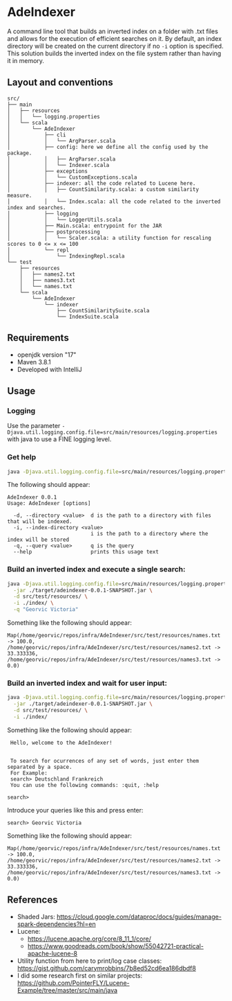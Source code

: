 # AdeIndexer

A command line tool that builds an inverted index on a folder with .txt files and allows for the execution of 
efficient searches on it. By default, an index directory will be created on the current directory if no `-i` option 
is specified. This solution builds the inverted index on the file system rather than having it in memory.

## Layout and conventions

```text
src/
├── main
│   ├── resources
│   │   └── logging.properties
│   └── scala
│       └── AdeIndexer
│           ├── cli
│           │   └── ArgParser.scala
│           ├── config: here we define all the config used by the package.
│           │   ├── ArgParser.scala
│           │   └── Indexer.scala
│           ├── exceptions
│           │   └── CustomExceptions.scala
│           ├── indexer: all the code related to Lucene here.
│           │   ├── CountSimilarity.scala: a custom similarity measure.
│           │   └── Index.scala: all the code related to the inverted index and searches.
│           ├── logging
│           │   └── LoggerUtils.scala
│           ├── Main.scala: entrypoint for the JAR
│           ├── postprocessing
│           │   └── Scaler.scala: a utility function for rescaling scores to 0 <= x <= 100
│           └── repl
│               └── IndexingRepl.scala
└── test
    ├── resources
    │   ├── names2.txt
    │   ├── names3.txt
    │   └── names.txt
    └── scala
        └── AdeIndexer
            └── indexer
                ├── CountSimilaritySuite.scala
                └── IndexSuite.scala

```

## Requirements

- openjdk version "17"
- Maven 3.8.1
- Developed with IntelliJ

## Usage

### Logging

Use the parameter `-Djava.util.logging.config.file=src/main/resources/logging.properties` with java to use a FINE logging level.

### Get help

```bash
java -Djava.util.logging.config.file=src/main/resources/logging.properties -jar ./target/adeindexer-0.0.1-SNAPSHOT.jar --help
```

The following should appear:

```commandline
AdeIndexer 0.0.1
Usage: AdeIndexer [options]

  -d, --directory <value>  d is the path to a directory with files that will be indexed.
  -i, --index-directory <value>
                           i is the path to a directory where the index will be stored
  -q, --query <value>      q is the query
  --help                   prints this usage text
```

### Build an inverted index and execute a single search:

```bash
java -Djava.util.logging.config.file=src/main/resources/logging.properties \
  -jar ./target/adeindexer-0.0.1-SNAPSHOT.jar \
  -d src/test/resources/ \
  -i ./index/ \
  -q "Georvic Victoria"
```

Something like the following should appear:

```commandline
Map(/home/georvic/repos/infra/AdeIndexer/src/test/resources/names.txt -> 100.0, /home/georvic/repos/infra/AdeIndexer/src/test/resources/names2.txt -> 33.333336, /home/georvic/repos/infra/AdeIndexer/src/test/resources/names3.txt -> 0.0)
```

### Build an inverted index and wait for user input:

```bash
java -Djava.util.logging.config.file=src/main/resources/logging.properties \
  -jar ./target/adeindexer-0.0.1-SNAPSHOT.jar \
  -d src/test/resources/ \
  -i ./index/
```

Something like the following should appear:

```commandline
 Hello, welcome to the AdeIndexer!


 To search for ocurrences of any set of words, just enter them separated by a space.
 For Example:
 search> Deutschland Frankreich
 You can use the following commands: :quit, :help

search> 
```

Introduce your queries like this and press enter:

```commandline
search> Georvic Victoria
```

Something like the following should appear:

```commandline
Map(/home/georvic/repos/infra/AdeIndexer/src/test/resources/names.txt -> 100.0, /home/georvic/repos/infra/AdeIndexer/src/test/resources/names2.txt -> 33.333336, /home/georvic/repos/infra/AdeIndexer/src/test/resources/names3.txt -> 0.0)
```

## References

- Shaded Jars: https://cloud.google.com/dataproc/docs/guides/manage-spark-dependencies?hl=en
- Lucene: 
  - https://lucene.apache.org/core/8_11_1/core/
  - https://www.goodreads.com/book/show/55042721-practical-apache-lucene-8
- Utility function from here to print/log case classes: https://gist.github.com/carymrobbins/7b8ed52cd6ea186dbdf8
- I did some research first on similar projects: https://github.com/PointerFLY/Lucene-Example/tree/master/src/main/java
